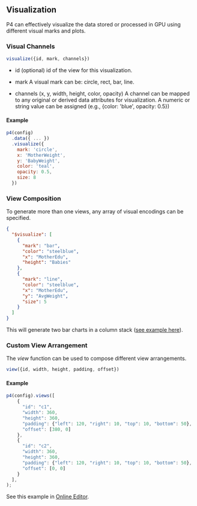 ## Visualization

P4 can effectively visualize the data stored or processed in GPU using different visual marks and plots.

### Visual Channels

```javascript
visualize({id, mark, channels})
```

* id (optional)
  id of the view for this visualization.

* mark
  A visual mark can be: circle, rect, bar, line.

* channels (x, y, width, height, color, opacity)
  A channel can be mapped to any original or derived data attributes for visualization. A numeric or string value can be assigned (e.g., {color: 'blue', opacity: 0.5})

#### Example

```javascript
p4(config)
  .data({ ... })
  .visualize({
    mark: 'circle',
    x: 'MotherWeight',
    y: 'BabyWeight',
    color: 'teal',
    opacity: 0.5,
    size: 8
  })
```

### View Composition

To generate more than one views, any array of visual encodings can be specified.

```json
{
  "$visualize": [
    {
      "mark": "bar",
      "color": "steelblue",
      "x": "MotherEdu",
      "height": "Babies"
    },
    {
      "mark": "line",
      "color": "steelblue",
      "x": "MotherEdu",
      "y": "AvgWeight",
      "size": 5
    }
  ]
}
```
This will generate two bar charts in a column stack ([see example here](#/play/bar-charts2)).

### Custom View Arrangement

The *view* function can be used to compose different view arrangements.

```javascript
view({id, width, height, padding, offset})
```

#### Example
```javascript
p4(config).views([
    {
      "id": "c1",
      "width": 360,
      "height": 360,
      "padding": {"left": 120, "right": 10, "top": 10, "bottom": 50},
      "offset": [380, 0]
    },
    {
      "id": "c2",
      "width": 360,
      "height": 360,
      "padding": {"left": 120, "right": 10, "top": 10, "bottom": 50},
      "offset": [0, 0]
    }
  ],
);
```
See this example in [Online Editor](#/play/brush-link).
